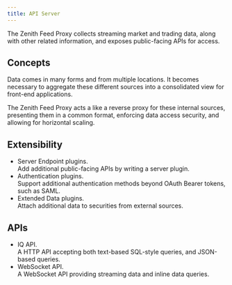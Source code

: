```yaml
---
title: API Server
---
```


The Zenith Feed Proxy collects streaming market and trading data, along with other related information, and exposes public-facing APIs for access.

## Concepts

Data comes in many forms and from multiple locations. It becomes necessary to aggregate these different sources into a consolidated view for front-end applications.

The Zenith Feed Proxy acts a like a reverse proxy for these internal sources, presenting them in a common format, enforcing data access security, and allowing for horizontal scaling.

## Extensibility

* Server Endpoint plugins.\
  Add additional public-facing APIs by writing a server plugin.
* Authentication plugins.\
  Support additional authentication methods beyond OAuth Bearer tokens, such as SAML.
* Extended Data plugins.\
  Attach additional data to securities from external sources.

## APIs

* IQ API.\
  A HTTP API accepting both text-based SQL-style queries, and JSON-based queries.
* WebSocket API.\
  A WebSocket API providing streaming data and inline data queries.
